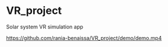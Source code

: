 # VR_project
 Solar system VR simulation app

https://github.com/rania-benaissa/VR_project/demo/demo.mp4
